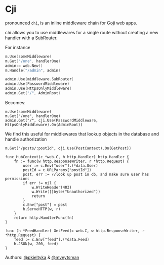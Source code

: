 Cji
===

pronounced `chi`, is an inline middleware chain for Goji web apps.

chi allows you to use middlewares for a single route without creating a new handler with a SubRouter.

For instance

```go
m.Use(someMiddleware)
m.Get("/one", handlerOne)
admin:= web.New()
m.Handle("/admin", admin)

admin.Use(middleware.SubRouter)
admin.Use(PasswordMiddleware)
admin.Use(HttpsOnlyMiddleware)
admin.Get("/", AdminRoot)
```

Becomes:

```
m.Use(someMiddleware)
m.Get("/one", handlerOne)
admin.Get("/", cji.Use(PasswordMiddleware, HttpsOnlyMiddleware).On(AdminRoot))
```

We find this useful for middlewares that lookup objects in the database and handle authorization

```
m.Get("/posts/:postId", cji.Use(PostContext).On(GetPost))

func HubContext(c *web.C, h http.Handler) http.Handler {
    fn := func(w http.ResponseWriter, r *http.Request) {
        user := c.Env["user"].(*data.User)
        postId = c.URLParams["postId"])
        post, err := //look up post in db, and make sure user has permissions
        if err != nil {
            w.WriteHeader(403)
            w.Write([]byte("Unauthorized"))
            return
        }
        c.Env["post"] = post
        h.ServeHTTP(w, r)
    }
    return http.HandlerFunc(fn)
}

func (h *FeedHandler) GetFeed(c web.C, w http.ResponseWriter, r *http.Request) {
    feed := c.Env["feed"].(*data.Feed)
    h.JSON(w, 200, feed)
}
```

Authors: [@pkieltyka](https://github.com/pkieltyka) & [@mveytsman](https://github.com/mveytsman)
